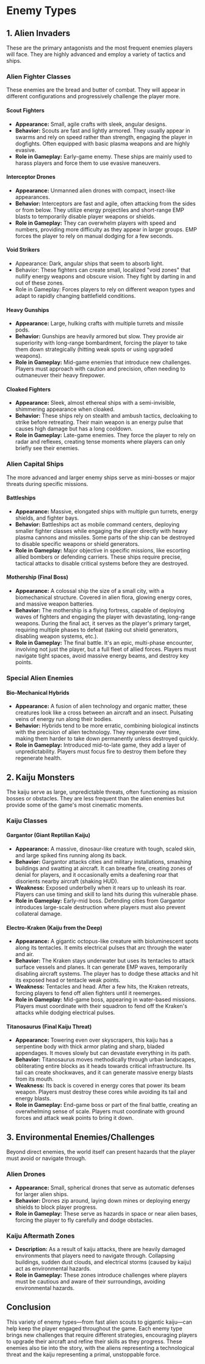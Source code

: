 # Enemy Types

## 1. Alien Invaders

These are the primary antagonists and the most frequent enemies players will face. They are highly advanced and employ a variety of tactics and ships.

### Alien Fighter Classes

These enemies are the bread and butter of combat. They will appear in different configurations and progressively challenge the player more.

#### Scout Fighters

- **Appearance:** Small, agile crafts with sleek, angular designs.
- **Behavior:** Scouts are fast and lightly armored. They usually appear in swarms and rely on speed rather than strength, engaging the player in dogfights. Often equipped with basic plasma weapons and are highly evasive.
- **Role in Gameplay:** Early-game enemy. These ships are mainly used to harass players and force them to use evasive maneuvers.

#### Interceptor Drones

- **Appearance:** Unmanned alien drones with compact, insect-like appearances.
- **Behavior:** Interceptors are fast and agile, often attacking from the sides or from below. They utilize energy projectiles and short-range EMP blasts to temporarily disable player weapons or shields.
- **Role in Gameplay:** They can overwhelm players with speed and numbers, providing more difficulty as they appear in larger groups. EMP forces the player to rely on manual dodging for a few seconds.

#### Void Strikers

- Appearance: Dark, angular ships that seem to absorb light.
- Behavior: These fighters can create small, localized "void zones" that nullify energy weapons and obscure vision. They fight by darting in and out of these zones.
- Role in Gameplay: Forces players to rely on different weapon types and adapt to rapidly changing battlefield conditions.


#### Heavy Gunships

- **Appearance:** Large, hulking crafts with multiple turrets and missile pods.
- **Behavior:** Gunships are heavily armored but slow. They provide air superiority with long-range bombardment, forcing the player to take them down strategically (hitting weak spots or using upgraded weapons).
- **Role in Gameplay:** Mid-game enemies that introduce new challenges. Players must approach with caution and precision, often needing to outmaneuver their heavy firepower.

#### Cloaked Fighters

- **Appearance:** Sleek, almost ethereal ships with a semi-invisible, shimmering appearance when cloaked.
- **Behavior:** These ships rely on stealth and ambush tactics, decloaking to strike before retreating. Their main weapon is an energy pulse that causes high damage but has a long cooldown.
- **Role in Gameplay:** Late-game enemies. They force the player to rely on radar and reflexes, creating tense moments where players can only briefly see their enemies.

### Alien Capital Ships

The more advanced and larger enemy ships serve as mini-bosses or major threats during specific missions.

#### Battleships

- **Appearance:** Massive, elongated ships with multiple gun turrets, energy shields, and fighter bays.
- **Behavior:** Battleships act as mobile command centers, deploying smaller fighter classes while engaging the player directly with heavy plasma cannons and missiles. Some parts of the ship can be destroyed to disable specific weapons or shield generators.
- **Role in Gameplay:** Major objective in specific missions, like escorting allied bombers or defending carriers. These ships require precise, tactical attacks to disable critical systems before they are destroyed.

#### Mothership (Final Boss)

- **Appearance:** A colossal ship the size of a small city, with a biomechanical structure. Covered in alien flora, glowing energy cores, and massive weapon batteries.
- **Behavior:** The mothership is a flying fortress, capable of deploying waves of fighters and engaging the player with devastating, long-range weapons. During the final act, it serves as the player's primary target, requiring multiple phases to defeat (taking out shield generators, disabling weapon systems, etc.).
- **Role in Gameplay:** The final battle. It's an epic, multi-phase encounter, involving not just the player, but a full fleet of allied forces. Players must navigate tight spaces, avoid massive energy beams, and destroy key points.

### Special Alien Enemies

#### Bio-Mechanical Hybrids

- **Appearance:** A fusion of alien technology and organic matter, these creatures look like a cross between an aircraft and an insect. Pulsating veins of energy run along their bodies.
- **Behavior:** Hybrids tend to be more erratic, combining biological instincts with the precision of alien technology. They regenerate over time, making them harder to take down permanently unless destroyed quickly.
- **Role in Gameplay:** Introduced mid-to-late game, they add a layer of unpredictability. Players must focus fire to destroy them before they regenerate health.

## 2. Kaiju Monsters

The kaiju serve as large, unpredictable threats, often functioning as mission bosses or obstacles. They are less frequent than the alien enemies but provide some of the game's most cinematic moments.

### Kaiju Classes

#### Gargantor (Giant Reptilian Kaiju)

- **Appearance:** A massive, dinosaur-like creature with tough, scaled skin, and large spiked fins running along its back.
- **Behavior:** Gargantor attacks cities and military installations, smashing buildings and swatting at aircraft. It can breathe fire, creating zones of denial for players, and it occasionally emits a deafening roar that disorients nearby aircraft (shaking HUD).
- **Weakness:** Exposed underbelly when it rears up to unleash its roar. Players can use timing and skill to land hits during this vulnerable phase.
- **Role in Gameplay:** Early-mid boss. Defending cities from Gargantor introduces large-scale destruction where players must also prevent collateral damage.

#### Electro-Kraken (Kaiju from the Deep)

- **Appearance:** A gigantic octopus-like creature with bioluminescent spots along its tentacles. It emits electrical pulses that arc through the water and air.
- **Behavior:** The Kraken stays underwater but uses its tentacles to attack surface vessels and planes. It can generate EMP waves, temporarily disabling aircraft systems. The player has to dodge these attacks and hit its exposed head or tentacle weak points.
- **Weakness:** Tentacles and head. After a few hits, the Kraken retreats, forcing players to fend off alien fighters until it reemerges.
- **Role in Gameplay:** Mid-game boss, appearing in water-based missions. Players must coordinate with their squadron to fend off the Kraken's attacks while dodging electrical pulses.

#### Titanosaurus (Final Kaiju Threat)

- **Appearance:** Towering even over skyscrapers, this kaiju has a serpentine body with thick armor plating and sharp, bladed appendages. It moves slowly but can devastate everything in its path.
- **Behavior:** Titanosaurus moves methodically through urban landscapes, obliterating entire blocks as it heads towards critical infrastructure. Its tail can create shockwaves, and it can generate massive energy blasts from its mouth.
- **Weakness:** Its back is covered in energy cores that power its beam weapon. Players must destroy these cores while avoiding its tail and energy blasts.
- **Role in Gameplay:** End-game boss or part of the final battle, creating an overwhelming sense of scale. Players must coordinate with ground forces and attack weak points to bring it down.

## 3. Environmental Enemies/Challenges

Beyond direct enemies, the world itself can present hazards that the player must avoid or navigate through.

### Alien Drones

- **Appearance:** Small, spherical drones that serve as automatic defenses for larger alien ships.
- **Behavior:** Drones zip around, laying down mines or deploying energy shields to block player progress.
- **Role in Gameplay:** These serve as hazards in space or near alien bases, forcing the player to fly carefully and dodge obstacles.

### Kaiju Aftermath Zones

- **Description:** As a result of kaiju attacks, there are heavily damaged environments that players need to navigate through. Collapsing buildings, sudden dust clouds, and electrical storms (caused by kaiju) act as environmental hazards.
- **Role in Gameplay:** These zones introduce challenges where players must be cautious and aware of their surroundings, avoiding environmental hazards.

## Conclusion

This variety of enemy types—from fast alien scouts to gigantic kaiju—can help keep the player engaged throughout the game. Each enemy type brings new challenges that require different strategies, encouraging players to upgrade their aircraft and refine their skills as they progress. These enemies also tie into the story, with the aliens representing a technological threat and the kaiju representing a primal, unstoppable force.